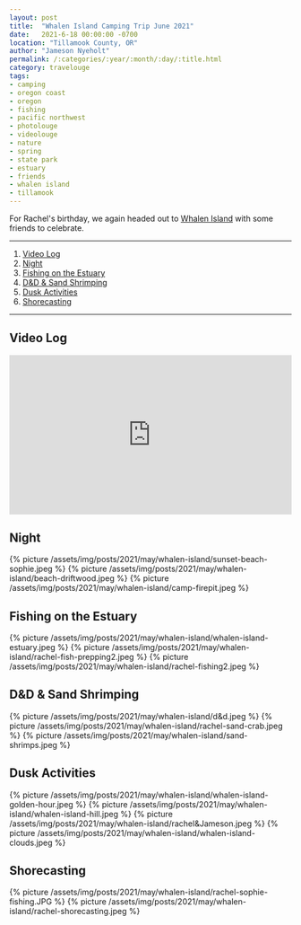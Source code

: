 ```yaml
---
layout: post
title:  "Whalen Island Camping Trip June 2021"
date:   2021-6-18 00:00:00 -0700
location: "Tillamook County, OR"
author: "Jameson Nyeholt"
permalink: /:categories/:year/:month/:day/:title.html
category: travelouge
tags:
- camping
- oregon coast
- oregon
- fishing
- pacific northwest
- photolouge
- videolouge
- nature
- spring
- state park
- estuary
- friends
- whalen island
- tillamook
---
```


For Rachel's birthday, we again headed out to [Whalen Island](/wiki/cascadia/camping/whalen-island) with some friends to celebrate.

----

1. [Video Log](#video-log)
2. [Night](#night)
3. [Fishing on the Estuary](#fishing-on-the-estuary)
4. [D&D & Sand Shrimping](#d--d--sand-shrimping)
5. [Dusk Activities](#dusk-activities)
6. [Shorecasting](#shorecasting)

----

## Video Log

<div style="padding:56.25% 0 0 0;position:relative;"><iframe src="https://player.vimeo.com/video/655771621?h=0e687afafe&amp;badge=0&amp;autopause=0&amp;player_id=0&amp;app_id=58479" frameborder="0" allow="autoplay; fullscreen; picture-in-picture" allowfullscreen style="position:absolute;top:0;left:0;width:100%;height:100%;" title="Whalen Island June 2021"></iframe></div><script src="https://player.vimeo.com/api/player.js"></script>

## Night 
{% picture /assets/img/posts/2021/may/whalen-island/sunset-beach-sophie.jpeg %}
{% picture /assets/img/posts/2021/may/whalen-island/beach-driftwood.jpeg %}
{% picture /assets/img/posts/2021/may/whalen-island/camp-firepit.jpeg %}
## Fishing on the Estuary
{% picture /assets/img/posts/2021/may/whalen-island/whalen-island-estuary.jpeg %}
{% picture /assets/img/posts/2021/may/whalen-island/rachel-fish-prepping2.jpeg %}
{% picture /assets/img/posts/2021/may/whalen-island/rachel-fishing2.jpeg %}
## D&D & Sand Shrimping
{% picture /assets/img/posts/2021/may/whalen-island/d&d.jpeg %}
{% picture /assets/img/posts/2021/may/whalen-island/rachel-sand-crab.jpeg %}
{% picture /assets/img/posts/2021/may/whalen-island/sand-shrimps.jpeg %}
## Dusk Activities
{% picture /assets/img/posts/2021/may/whalen-island/whalen-island-golden-hour.jpeg %}
{% picture /assets/img/posts/2021/may/whalen-island/whalen-island-hill.jpeg %}
{% picture /assets/img/posts/2021/may/whalen-island/rachel&Jameson.jpeg %}
{% picture /assets/img/posts/2021/may/whalen-island/whalen-island-clouds.jpeg %}
## Shorecasting
{% picture /assets/img/posts/2021/may/whalen-island/rachel-sophie-fishing.JPG %}
{% picture /assets/img/posts/2021/may/whalen-island/rachel-shorecasting.jpeg %}